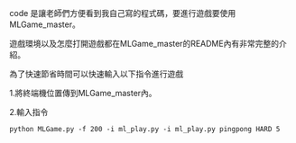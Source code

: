 code 是讓老師們方便看到我自己寫的程式碼，要進行遊戲要使用MLGame_master。

遊戲環境以及怎麼打開遊戲都在MLGame_master的README內有非常完整的介紹。

為了快速節省時間可以快速輸入以下指令進行遊戲

1.將終端機位置傳到MLGame_master內。

2.輸入指令

```
python MLGame.py -f 200 -i ml_play.py -i ml_play.py pingpong HARD 5
```
